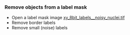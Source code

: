 ### Remove objects from a label mask
  - Open a label mask image [xy_8bit_labels__noisy_nuclei.tif](https://github.com/NEUBIAS/training-resources/raw/master/image_data/xy_8bit_labels__noisy_nuclei.tif)
  - Remove border labels
  - Remove small (noise) labels

